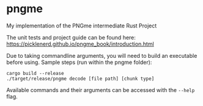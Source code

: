 # pngme
My implementation of the PNGme intermediate Rust Project

The unit tests and project guide can be found here:
https://picklenerd.github.io/pngme_book/introduction.html

Due to taking commandline arguments, you will need to build an executable before using. Sample steps (run within the pngme folder):
```
cargo build --release
./target/release/pngme decode [file path] [chunk type]
```

Available commands and their arguments can be accessed with the `--help` flag.
